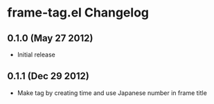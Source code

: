 # frame-tag.el Changelog

## 0.1.0 (May 27 2012)

- Initial release

## 0.1.1 (Dec 29 2012)

- Make tag by creating time and use Japanese number in frame title
